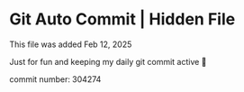 # Git Auto Commit | Hidden File

This file was added Feb 12, 2025

Just for fun and keeping my daily git commit active 🤪

commit number: 304274
